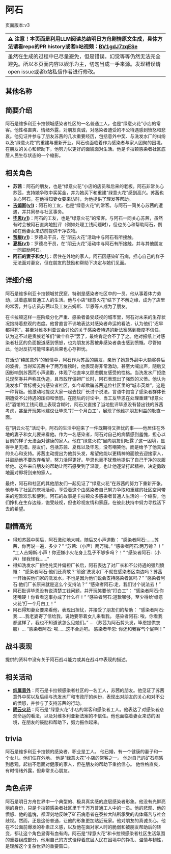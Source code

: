 # 阿石
页面版本:v3
 

| :warning: 注意！本页面是利用LLM阅读总结明日方舟剧情原文生成，具体方法请看repo的PR history或者b站视频：[BV1gdJ7zqESe](https://www.bilibili.com/video/BV1gdJ7zqESe/)         |
|:----------------------------|
| 虽然在生成的过程中已尽量避免，但是错误，幻觉等等仍然无法完全避免。所以本页面内容以娱乐为主，切勿当成一手来源。发现错误请open issue或者b站私信作者进行修改。|



## 其他名称

## 简要介绍
阿石是维多利亚卡拉顿城感染者社区的一名普通工人，也是“绿意火花”小店的常客。他性格直爽、情绪外露，对朋友真诚，对感染者遭受的不公待遇感到愤怒和悲哀。他见证并参与了朋友苏茜的几次重要经历，包括意外中奖、与洗发水厂的纠纷以及“绿意火花”的重建与重新开业。阿石也面临着作为感染者与家人团聚的困境，在朋友的关心和帮助下，他努力以更好的面貌面对生活。他是卡拉顿感染者社区底层人民生存状态的一个缩影。
## 相关角色
-   **苏茜**：阿石的朋友，也是“绿意火花”小店的店员和后来的老板。阿石非常关心苏茜，支持她争取中奖奖金，并为她买下和重建“绿意火花”感到高兴。苏茜也关心阿石，在他得知妻女要来访时，为他提供了理发等帮助。
-   **[吉姆斯](extended_char_ji_mu_si.md)([v1](../chars/extended_char_ji_mu_si.md))**：阿石的工友，也是“绿意火花”的常客。与阿石一同关心苏茜的遭遇，并共同参与社区事务。
-   **[毕恩](extended_char_bi_en.md)([v1](../chars/extended_char_bi_en.md))**：阿石的工友，也是“绿意火花”的常客。与阿石一同关心苏茜，虽然有时会被阿石直爽地批评（例如处理工钱问题时），但也关心和帮助阿石，例如在他妻女来访前提供干净衣物。
-   **[苦根](extended_char_ku_gen.md)([v1](../chars/extended_char_ku_gen.md))**：罗德岛干员，在“阴云火花”活动中与阿石有所接触。
-   **[夏栎](char_492_quercu.md)([v1](../chars/char_492_quercu.md))**：罗德岛干员，在“阴云火花”活动中与阿石有所接触，并与其他朋友一同鼓励阿石。
-   **阿石的妻子和女儿**：居住在外地的家人。阿石因感染矿石病，担心自己的样子无法面对妻女，但在朋友的鼓励和帮助下决定与她们见面。
## 详细介绍
阿石是维多利亚卡拉顿城贫民窟，特别是感染者社区中的一员。他从事着体力劳动，过着底层普通工人的生活。他与小店“绿意火花”结下了不解之缘，成为了店里的常客，并与店员苏茜以及工友吉姆斯、毕恩等人成为了朋友。

在卡拉顿这样一座阶级分化严重、感染者备受歧视的城市里，阿石对未来的生存状况抱持着悲观的态度。他曾直言不讳地表达对感染者命运的看法，认为他们“迟早都得死”，甚至对维多利亚议会讨论的关于感染者待遇的新法案感到极度不信任，认为这不过是贵族老爷们“做个样子”罢了，最终肯定会不了了之。他对报纸上对感染者社区的负面报道感到愤怒，也为朋友苏茜被非感染者袭击感到愤慨。尽管如此，他对反抗可能带来的后果也心存担忧。

在活动“纯属意外”的剧情中，阿石作为苏茜的朋友，亲历了她意外刮中大额奖券后的波折。当得知苏茜中了两万维镑时，他表现得非常激动，甚至大喊出声，随后又因影响到苏茜而小声道歉，体现了他直率又顾虑朋友感受的性格。当洗发水厂拒绝兑现奖券并声称其伪造，且市政厅偏袒厂长时，阿石表现出了强烈的义愤。他认为洗发水厂曾标榜支持感染者社区，如今却欺骗苏茜这位社区里的“城市英雄”，这是一种背叛。他激动地提议大家一起去找厂长讨个说法，言语中饱含了感染者群体长期遭受不公待遇的压抑和愤怒。在随后的讨论中，当工友毕恩在处理重建“绿意火花”酒馆的工钱问题上表现含糊时，阿石又直接了当地批评毕恩没有替出钱的苏茜考虑，甚至开玩笑地建议让毕恩“打一个月白工”，展现了他维护朋友利益的耿直一面。

在“阴云火花”活动中，阿石的生活中迎来了一件既期待又担忧的事——他居住在外地的妻子和女儿要来看他。作为一名感染者，阿石对自己的病情感到羞愧，担心以目前的样子无法面对健康的家人。他在“绿意火花”里向朋友们吐露了这一困境，显得手足无措。朋友们，包括苏茜、夏栎以及毕恩，没有嘲笑他，而是给予了他真诚的关心和支持。苏茜主动提出为他剪头发，希望他能以更精神的面貌去迎接家人，并鼓励他不要放弃希望，努力活得更好。毕恩也毫不犹豫地提供了自己干净的衣服给他。这些来自朋友的帮助让阿石感受到了温暖，也让他逐渐打起精神，决定勇敢地面对即将到来的家人。

最终，阿石和社区的其他朋友们一起见证了“绿意火花”在苏茜的努力下重新开张。他参与了社区的庆祝活动，享受着这个由感染者自己努力争取和重建的社区空间带来的短暂欢乐和便利。阿石的故事是卡拉顿众多感染者普通人生活的一个缩影，他们挣扎在生存边缘，饱受歧视，但也珍视友情和家庭，在彼此扶持中努力寻找活下去的希望。
## 剧情高光
*   得知苏茜中奖后，阿石激动地大喊，随后又小声道歉：
    “感染者阿石:......苏茜，你再说一遍，多少？”
    “苏茜:（小声）两万镑。”
    “感染者阿石:两万镑？！”
    “工人吉姆斯:小声！你还嫌小火花身上乱子不够多吗？！”
    “感染者阿石:（小声）怪我怪我......”
*   得知洗发水厂拒绝兑奖并偏袒厂长后，阿石表达了对厂长和不公待遇的强烈愤慨：
    “感染者阿石:他们还真敢？‘前途’洗发水厂不就在感染者区南边吗？苏茜一开始买他们家的洗发水，不也是因为他们说会支持感染者区吗？”
    “感染者阿石:他们厂长原来就是这么个支持法？”
    “感染者阿石:走，我们讨个说法去！”
*   阿石批评毕恩没有说清楚工钱问题，并开玩笑要他“打白工”：
    “感染者阿石:你还嘴硬！你看看这事办成了什么样！”
    “感染者阿石:道歉哪够，至少得给‘绿意火花’打一个月白工！”
*   阿石得知妻女要来看他，表现出担忧，并接受了朋友们的帮助：
    “感染者阿石: 我......我老婆寄了信给我，说她要带着女儿来看我。
    感染者阿石: 唉，你看我都这样了，我也不知道该怎么见她们。”
    ...（苏茜为阿石剪头发，毕恩提供衣服）...
    “感染者阿石: 唉......这不合适吧。
    感染者毕恩: 你还和我客气个屁啊！”
## 战斗表现
提供的资料中没有关于阿石战斗能力或其在战斗中表现的描述。
## 相关活动
-   **[纯属意外](../stories/story_gdglow_set_1.md)**：阿石是卡拉顿感染者社区的一名工人，苏茜的朋友。他见证了苏茜意外中奖以及后续与洗发水厂和市政厅的纠纷，表现出对朋友的关心和对不公的愤怒，并参与了支持苏茜的行动。
-   **[阴云火花](../stories/act10mini.md)**：阿石是“绿意火花”小店的常客和感染者工人。他表达了对感染者悲观命运的看法，以及对维多利亚新法案的不信任。他也面临着妻女来访的困境，在朋友的鼓励和帮助下，努力振作起来。
## trivia
阿石是维多利亚卡拉顿的感染者，职业是工人。
他已婚，有一个健康的妻子和一个女儿，他们住在外地。
他是“绿意火花”小店的常客之一。
他对自己的矿石病感到悲观，起初不愿面对健康的家人，但在朋友的帮助下重拾信心。
他性格直爽，有时情绪外露，但非常关心朋友。
## 角色点评
阿石是明日方舟世界中一个典型的、极具真实感的底层感染者形象。他没有光鲜亮丽的身份，只是卡拉顿感染者社区里千千万万普通工人中的一员。他的悲观、他的愤怒、他的羞愧，都深刻地反映了矿石病患者在泰拉大陆所承受的肉体痛苦与社会歧视。然而，正是这份普通，让他的形象更加贴近玩家。他对朋友的真诚关心，他在不公面前爆发的朴素正义感，以及他在面对家人时的脆弱和被朋友帮助后的转变，都让这个角色显得有血有肉。阿石是“绿意火花”和卡拉顿感染者社区生活氛围的重要组成部分，他用自己的方式诠释着底层人民在困境中的挣扎、温情与韧性，是理解这个复杂世界的重要窗口。